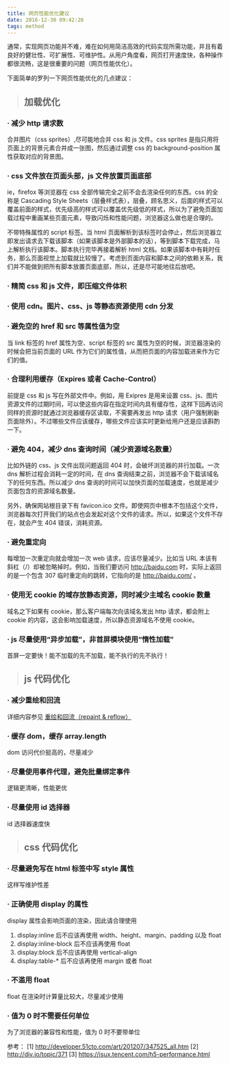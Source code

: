 ```yaml
---
title: 网页性能优化建议
date: 2016-12-30 09:42:26
tags: method
---
```


通常，实现网页功能并不难，难在如何用简洁高效的代码实现所需功能，并且有着良好的健壮性、可扩展性、可维护性。从用户角度看，网页打开速度快，各种操作都很流畅，这是很重要的问题（网页性能优化）。

<!-- more -->

下面简单的罗列一下网页性能优化的几点建议：

> ## 加载优化

### · 减少 http 请求数

​合并图片（css sprites）,尽可能地合并 css 和 js 文件。css sprites 是指只用将页面上的背景元素合并成一张图，然后通过调整 css 的 background-position 属性获取对应的背景图。

### · css 文件放在页面头部，js 文件放置页面底部

ie，firefox 等浏览器在 css 全部传输完全之前不会去渲染任何的东西。css 的全称是 Cascading Style Sheets（层叠样式表），层叠，顾名思义，后面的样式可以覆盖前面的样式，优先级高的样式可以覆盖优先级低的样式，所以为了避免页面加载过程中重画某些页面元素，导致闪烁和性能问题，浏览器这么做也是合理的。

不带特殊属性的 script 标签。当 html 页面解析到该标签时会停止，然后浏览器立即发出请求去下载该脚本（如果该脚本是外部脚本的话），等到脚本下载完成，马上解析执行该脚本。脚本执行完毕再接着解析 html 文档。如果该脚本中有耗时任务，那么页面视觉上加载就比较慢了。考虑到页面内容和脚本之间的依赖关系，我们并不能做到把所有脚本放置页面底部，所以，还是尽可能地往后放吧。

### · 精简 css 和 js 文件，即压缩文件体积

### · 使用 cdn。图片、css、js 等静态资源使用 cdn 分发

### · 避免空的 href 和 src 等属性值为空

当 link 标签的 href 属性为空、script 标签的 src 属性为空的时候，浏览器渲染的时候会把当前页面的 URL 作为它们的属性值，从而把页面的内容加载进来作为它们的值。

### · 合理利用缓存（Expires 或者 Cache-Control）

前提是 css 和 js 写在外部文件中。例如，用 Exipres 是用来设置 css、js、图片资源文件的过期时间，可以使这些内容在指定时间内具有缓存性，这样下回再访问同样的资源时就通过浏览器缓存区读取，不需要再发出 http 请求（用户强制刷新页面除外）。不过哪些文件应该缓存，哪些文件应该实时更新给用户还是应该斟酌一下。

### · 避免 404，减少 dns 查询时间（减少资源域名数量）

比如外链的 css、js 文件出现问题返回 404 时，会破坏浏览器的并行加载。一次 dns 解析过程会消耗一定的时间，在 dns 查询结束之前，浏览器不会下载该域名下的任何东西。所以减少 dns 查询的时间可以加快页面的加载速度，也就是减少页面包含的资源域名数量。

另外，确保网站根目录下有 favicon.ico 文件。即使网页中根本不包括这个文件，浏览器每次打开我们的站点也会发起对这个文件的请求。所以，如果这个文件不存在，就会产生 404 错误，消耗资源。

### · 避免重定向

每增加一次重定向就会增加一次 web 请求，应该尽量减少。比如当 URL 本该有斜杠（/）却被忽略掉时。例如，当我们要访问 http://baidu.com 时，实际上返回的是一个包含 307 临时重定向的跳转，它指向的是 http://baidu.com/ 。

### · 使用无 cookie 的域存放静态资源，同时减少主域名 cookie 数量

域名之下如果有 cookie，那么客户端每次向该域名发出 http 请求，都会附上 cookie 的内容，这会影响加载速度，所以静态资源域名不使用 cookie。

### · js 尽量使用“异步加载”，非首屏模块使用“惰性加载”

首屏一定要快！能不加载的先不加载，能不执行的先不执行！

> ## js 代码优化

### · 减少重绘和回流

详细内容参见 [重绘和回流（repaint & reflow）](http://nanchao.win/2017/03/30/repaint-and-reflow/)

### · 缓存 dom，缓存 array.length

dom 访问代价挺高的，尽量减少

### · 尽量使用事件代理，避免批量绑定事件

逻辑更清晰，性能更优

### · 尽量使用 id 选择器

id 选择器速度快

> ## css 代码优化

### · 尽量避免写在 html 标签中写 style 属性

这样写维护性差

### · 正确使用 display 的属性

display 属性会影响页面的渲染，因此请合理使用
1) display:inline 后不应该再使用 width、height、margin、padding 以及 float
2) display:inline-block 后不应该再使用 float
3) display:block 后不应该再使用 vertical-align
4) display:table-* 后不应该再使用 margin 或者 float

### · 不滥用 float

float 在渲染时计算量比较大，尽量减少使用

### · 值为 0 时不需要任何单位

为了浏览器的兼容性和性能，值为 0 时不要带单位








参考：
[1] http://developer.51cto.com/art/201207/347525_all.htm
[2] http://div.io/topic/371
[3] https://isux.tencent.com/h5-performance.html
